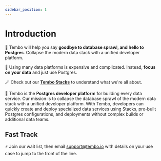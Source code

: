 ```yaml
---
sidebar_position: 1
---
```


# Introduction

👋 Tembo will help you say **goodbye to database sprawl, and hello to Postgres**. Collapse the modern data stack with a unified developer platform.

💸 Using many data platforms is expensive and complicated. Instead, **focus on your data** and just use Postgres.

🪄 Check out our  **[Tembo Stacks](/docs/category/tembo-stacks)** to understand what we're all about.

🧐 Tembo is the **Postgres developer platform** for building every data service. Our mission is to collapse the database sprawl of the modern data stack with a unified developer platform. With Tembo, developers can quickly create and deploy specialized data services using Stacks, pre-built Postgres configurations, and deployments without complex builds or additional data teams.

## Fast Track

⚡️ Join our wait list, then email support@tembo.io with details on your use case to jump to the front of the line.